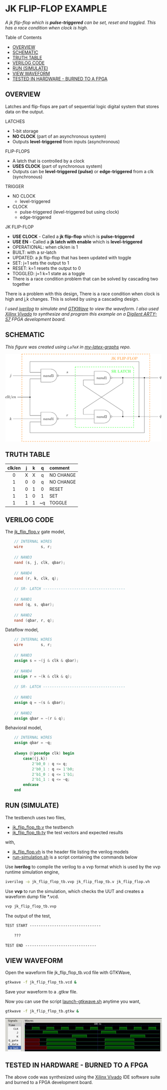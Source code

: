 # JK FLIP-FLOP EXAMPLE

_A jk flip-flop which is **pulse-triggered**
can be set, reset and toggled.
This has a race condition when clock is high._

Table of Contents

* [OVERVIEW](https://github.com/JeffDeCola/my-verilog-examples/tree/master/basic-code/sequential-logic/jk_flip_flop#overview)
* [SCHEMATIC](https://github.com/JeffDeCola/my-verilog-examples/tree/master/basic-code/sequential-logic/jk_flip_flop#schematic)
* [TRUTH TABLE](https://github.com/JeffDeCola/my-verilog-examples/tree/master/basic-code/sequential-logic/jk_flip_flop#truth-table)
* [VERILOG CODE](https://github.com/JeffDeCola/my-verilog-examples/tree/master/basic-code/sequential-logic/jk_flip_flop#verilog-code)
* [RUN (SIMULATE)](https://github.com/JeffDeCola/my-verilog-examples/tree/master/basic-code/sequential-logic/jk_flip_flop#run-simulate)
* [VIEW WAVEFORM](https://github.com/JeffDeCola/my-verilog-examples/tree/master/basic-code/sequential-logic/jk_flip_flop#view-waveform)
* [TESTED IN HARDWARE - BURNED TO A FPGA](https://github.com/JeffDeCola/my-verilog-examples/tree/master/basic-code/sequential-logic/jk_flip_flop#tested-in-hardware---burned-to-a-fpga)

## OVERVIEW

Latches and flip-flops are part of sequential logic
digital system that stores data on the output.

LATCHES

* 1-bit storage
* **NO CLOCK** (part of an asynchronous system)
* Outputs **level-triggered** from inputs (asynchronous)

FLIP-FLOPS

* A latch that is controlled by a clock
* **USES CLOCK** (part of synchronous system)
* Outputs can be **level-triggered (pulse)**
  or **edge-triggered** from a clk (synchronous)

TRIGGER

* NO CLOCK
  * level-triggered
* CLOCK
  * pulse-triggered (level-triggered but using clock)
  * edge-triggered

JK FLIP-FLOP

* **USE CLOCK** - Called a **jk flip-flop** which is **pulse-triggered**
* **USE EN** - Called a **jk latch with enable** which is **level-triggered**
* OPERATIONAL: when clk/en is 1
* BUILT: with a sr-latch
* UPDATED: a jk flip-flop that has been updated with toggle
* SET: j=1 sets the output to 1
* RESET: k=1 resets the output to 0
* TOGGLED: j=1 k=1 state as a toggle
* There is a race condition problem that can be solved by cascading two together

There is a problem with this design, There is a race condition
when clock is high and j,k changes. This is solved by using a
cascading design.

_I used
[iverilog](https://github.com/JeffDeCola/my-cheat-sheets/tree/master/hardware/tools/simulation/iverilog-cheat-sheet)
to simulate and
[GTKWave](https://github.com/JeffDeCola/my-cheat-sheets/tree/master/hardware/tools/simulation/gtkwave-cheat-sheet)
to view the waveform. I also used
[Xilinx Vivado](https://github.com/JeffDeCola/my-cheat-sheets/tree/master/hardware/tools/synthesis/xilinx-vivado-cheat-sheet)
to synthesize and program this example on a
[Digilent ARTY-S7](https://github.com/JeffDeCola/my-cheat-sheets/tree/master/hardware/development/fpga-development-boards/digilent-arty-s7-cheat-sheet)
FPGA development board._

## SCHEMATIC

_This figure was created using `LaTeX` in
[my-latex-graphs](https://github.com/JeffDeCola/my-latex-graphs/tree/master/mathematics/applied/electrical-engineering/sequential-logic/jk-flip-flop)
repo._

<p align="center">
    <img src="svgs/jk-flip-flop.svg"
    align="middle"
</p>

## TRUTH TABLE

| clk/en |  j  |  k  |  q  | comment     |
|:------:|:---:|:---:|:---:|:------------|
|  0     |  X  |  X  |  q  | NO CHANGE   |
|  1     |  0  |  0  |  q  | NO CHANGE   |
|  1     |  0  |  1  |  0  | RESET       |
|  1     |  1  |  0  |  1  | SET         |
|  1     |  1  |  1  | ~q  | TOGGLE      |

## VERILOG CODE

The
[jk_flip_flop.v](https://github.com/JeffDeCola/my-verilog-examples/blob/master/basic-code/sequential-logic/jk_flip_flop/jk_flip_flop.v)
gate model,

```verilog
    // INTERNAL WIRES
    wire        s, r;
  
    // NAND3
    nand (s, j, clk, qbar);

    // NAND4
    nand (r, k, clk, q);

    // SR- LATCH -------------------------------------
    
    // NAND1
    nand (q, s, qbar);

    // NAND2
    nand (qbar, r, q);
```

Dataflow model,

```verilog
    // INTERNAL WIRES
    wire        s, r;
  
    // NAND3
    assign s = ~(j & clk & qbar);

    // NAND4
    assign r = ~(k & clk & q);

    // SR- LATCH -------------------------------------
    
    // NAND1
    assign q = ~(s & qbar);

    // NAND2
    assign qbar = ~(r & q);
```

Behavioral model,

```verilog
    // INTERNAL WIRES
    assign qbar = ~q;

    always @(posedge clk) begin
        case({j,k})
            2'b0_0 : q <= q;
            2'b0_1 : q <= 1'b0;
            2'b1_0 : q <= 1'b1;
            2'b1_1 : q <= ~q;
        endcase
    end
```

## RUN (SIMULATE)

The testbench uses two files,

* [jk_flip_flop_tb.v](https://github.com/JeffDeCola/my-verilog-examples/blob/master/basic-code/sequential-logic/jk_flip_flop/jk_flip_flop_tb.v)
  the testbench
* [jk_flip_flop_tb.tv](https://github.com/JeffDeCola/my-verilog-examples/blob/master/basic-code/sequential-logic/jk_flip_flop/jk_flip_flop_tb.tv)
  the test vectors and expected results

with,

* [jk_flip_flop.vh](https://github.com/JeffDeCola/my-verilog-examples/blob/master/basic-code/sequential-logic/jk_flip_flop/jk_flip_flop.vh)
  is the header file listing the verilog models
* [run-simulation.sh](https://github.com/JeffDeCola/my-verilog-examples/blob/master/basic-code/sequential-logic/jk_flip_flop/run-simulation.sh)
  is a script containing the commands below

Use **iverilog** to compile the verilog to a vvp format
which is used by the vvp runtime simulation engine,

```bash
iverilog -o jk_flip_flop_tb.vvp jk_flip_flop_tb.v jk_flip_flop.vh
```

Use **vvp** to run the simulation, which checks the UUT
and creates a waveform dump file *.vcd.

```bash
vvp jk_flip_flop_tb.vvp
```

The output of the test,

```text
TEST START --------------------------------

    ???

TEST END --------------------------------
```

## VIEW WAVEFORM

Open the waveform file jk_flip_flop_tb.vcd file with GTKWave,

```bash
gtkwave -f jk_flip_flop_tb.vcd &
```

Save your waveform to a .gtkw file.

Now you can use the script
[launch-gtkwave.sh](https://github.com/JeffDeCola/my-verilog-examples/blob/master/launch-GTKWave-script/launch-gtkwave.sh)
anytime you want,

```bash
gtkwave -f jk_flip_flop_tb.gtkw &
```

![jk_flip_flop-waveform.jpg](../../../docs/pics/basic-code/jk_flip_flop-waveform.jpg)

## TESTED IN HARDWARE - BURNED TO A FPGA

The above code was synthesized using the
[Xilinx Vivado](https://github.com/JeffDeCola/my-cheat-sheets/tree/master/hardware/tools/synthesis/xilinx-vivado-cheat-sheet)
IDE software suite and burned to a FPGA development board.
